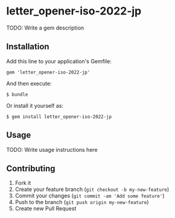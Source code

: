# letter_opener-iso-2022-jp

TODO: Write a gem description

## Installation

Add this line to your application's Gemfile:

    gem 'letter_opener-iso-2022-jp'

And then execute:

    $ bundle

Or install it yourself as:

    $ gem install letter_opener-iso-2022-jp

## Usage

TODO: Write usage instructions here

## Contributing

1. Fork it
2. Create your feature branch (`git checkout -b my-new-feature`)
3. Commit your changes (`git commit -am 'Add some feature'`)
4. Push to the branch (`git push origin my-new-feature`)
5. Create new Pull Request

